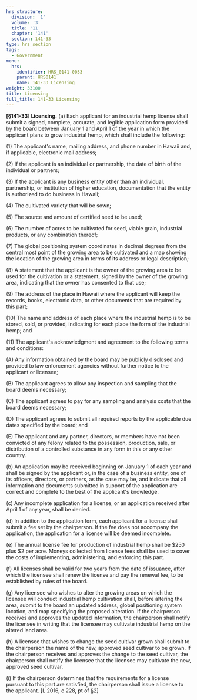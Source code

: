 ```yaml
---
hrs_structure:
  division: '1'
  volume: '3'
  title: '11'
  chapter: '141'
  section: 141-33
type: hrs_section
tags:
  - Government
menu:
  hrs:
    identifier: HRS_0141-0033
    parent: HRS0141
    name: 141-33 Licensing
weight: 33100
title: Licensing
full_title: 141-33 Licensing
---
```

<a></a>**[§141-33] Licensing.** (a) Each applicant for an industrial hemp license shall submit a signed, complete, accurate, and legible application form provided by the board between January 1 and April 1 of the year in which the applicant plans to grow industrial hemp, which shall include the following:

(1) The applicant's name, mailing address, and phone number in Hawaii and, if applicable, electronic mail address;

(2) If the applicant is an individual or partnership, the date of birth of the individual or partners;

(3) If the applicant is any business entity other than an individual, partnership, or institution of higher education, documentation that the entity is authorized to do business in Hawaii;

(4) The cultivated variety that will be sown;

(5) The source and amount of certified seed to be used;

(6) The number of acres to be cultivated for seed, viable grain, industrial products, or any combination thereof;

(7) The global positioning system coordinates in decimal degrees from the central most point of the growing area to be cultivated and a map showing the location of the growing area in terms of its address or legal description;

(8) A statement that the applicant is the owner of the growing area to be used for the cultivation or a statement, signed by the owner of the growing area, indicating that the owner has consented to that use;

(9) The address of the place in Hawaii where the applicant will keep the records, books, electronic data, or other documents that are required by this part;

(10) The name and address of each place where the industrial hemp is to be stored, sold, or provided, indicating for each place the form of the industrial hemp; and

(11) The applicant's acknowledgment and agreement to the following terms and conditions:

(A) Any information obtained by the board may be publicly disclosed and provided to law enforcement agencies without further notice to the applicant or licensee;

(B) The applicant agrees to allow any inspection and sampling that the board deems necessary;

(C) The applicant agrees to pay for any sampling and analysis costs that the board deems necessary;

(D) The applicant agrees to submit all required reports by the applicable due dates specified by the board; and

(E) The applicant and any partner, directors, or members have not been convicted of any felony related to the possession, production, sale, or distribution of a controlled substance in any form in this or any other country.

(b) An application may be received beginning on January 1 of each year and shall be signed by the applicant or, in the case of a business entity, one of its officers, directors, or partners, as the case may be, and indicate that all information and documents submitted in support of the application are correct and complete to the best of the applicant's knowledge.

(c) Any incomplete application for a license, or an application received after April 1 of any year, shall be denied.

(d) In addition to the application form, each applicant for a license shall submit a fee set by the chairperson. If the fee does not accompany the application, the application for a license will be deemed incomplete.

(e) The annual license fee for production of industrial hemp shall be $250 plus $2 per acre. Moneys collected from license fees shall be used to cover the costs of implementing, administering, and enforcing this part.

(f) All licenses shall be valid for two years from the date of issuance, after which the licensee shall renew the license and pay the renewal fee, to be established by rules of the board.

(g) Any licensee who wishes to alter the growing areas on which the licensee will conduct industrial hemp cultivation shall, before altering the area, submit to the board an updated address, global positioning system location, and map specifying the proposed alteration. If the chairperson receives and approves the updated information, the chairperson shall notify the licensee in writing that the licensee may cultivate industrial hemp on the altered land area.

(h) A licensee that wishes to change the seed cultivar grown shall submit to the chairperson the name of the new, approved seed cultivar to be grown. If the chairperson receives and approves the change to the seed cultivar, the chairperson shall notify the licensee that the licensee may cultivate the new, approved seed cultivar.

(i) If the chairperson determines that the requirements for a license pursuant to this part are satisfied, the chairperson shall issue a license to the applicant. [L 2016, c 228, pt of §2]